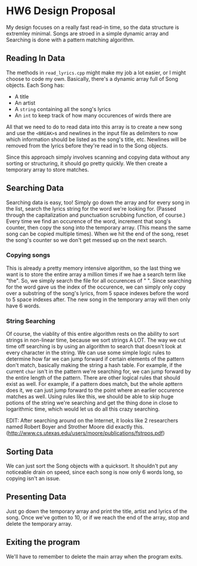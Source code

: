 # HW6 Design Proposal

My design focuses on a really fast read-in time, so the data structure is extremley minimal. Songs are stroed in a simple dynamic array and Searching is done with a pattern matching algorithm.

## Reading In Data

The methods in `read_lyrics.cpp` might make my job a lot easier, or I might choose to code my own. Basically, there's a dynamic array full of Song objects. Each Song has:

* A title
* An artist
* A `string` containing all the song's lyrics
* An `int` to keep track of how many occurences of wirds there are

All that we need to do to read data into this array is to create a new song and use the `<BREAK>`s and newlines in the input file as delimiters to now which information should be listed as the song's title, etc. Newlines will be removed from the lyrics before they're read in to the Song objects.

Since this approach simply involves scanning and copying data without any sorting or structuring, it should go pretty quickly. We then create a temporary array to store matches.

## Searching Data

Searching data is easy, too! Simply go down the array and for every song in the list, search the lyrics string for the word we're looking for. (Passed through the capitalization and punctuation scrubbing function, of course.) Every time we find an occurence of the word, increment that song's counter, then copy the song into the temporary array. (This means the same song can be copied multiple times). When we hit the end of the song, reset the song's counter so we don't get messed up on the next search.

### Copying songs

This is already a pretty memory intensive algorithm, so the last thing we want is to store the entire array a million times if we hae a search term like "the". So, we simply search the file for all occurences of " ". Since searching for the word gave us the index of the occurence, we can simply only copy over a substring of the song's lyrics, from 5 space indexes before the word to 5 space indexes after. The new song in the temporary array will then only have 6 words.

### String Searching

Of course, the viablity of this entire algorithm rests on the ability to sort strings in non-linear time, because we sort strings A LOT. The way we cut time off searching is by using an algorithm to search that doesn't look at every character in the string. We can use some simple logic rules to determine how far we can jump forward if certain elements of the pattern don't match, basically making the string a hash table. For example, if the current `char` isn't in the pattern we're searching for, we can jump forward by the entire length of the pattern. There are other logical rules that should exist as well. For example, if a pattern does match, but the whole apttern does it, we can just jump forward to the point where an earlier occurence matches as well. Using rules like this, we should be able to skip huge potions of the string we're searching and get the thing done in close to logarithmic time, which would let us do all this crazy searching.

EDIT: After searching around on the Internet, it looks like 2 researchers named Robert Boyer and Strother Moore did exactly this. (http://www.cs.utexas.edu/users/moore/publications/fstrpos.pdf)

## Sorting Data

We can just sort the Song objects with a quicksort. It shouldn't put any noticeable drain on speed, since each song is now only 6 words long, so copying isn't an issue.

## Presenting Data

Just go down the temporary array and print the title, artist and lyrics of the song. Once we've gotten to 10, or if we reach the end of the array, stop and delete the temporary array.

## Exiting the program

We'll have to remember to delete the main array when the program exits.
